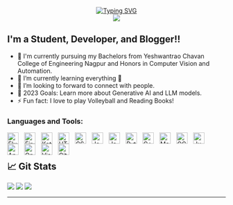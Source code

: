 <p align="center">
<a href="https://github.com/yashrajtarte">
    <img src="https://readme-typing-svg.demolab.com?font=Georgia&size=18&duration=2000&pause=100&multiline=true&width=500&height=80&lines=Yashraj Tarte;Mechine Learning+%7C+Flutter+%7C+Web Designing;SQL+%7C+GCP+%7C+Java+%7C+Python" alt="Typing SVG" />
</a>
<br/>
<a href="https://github.com/yashrajtarte">
    <img src="https://github-stats-alpha.vercel.app/api?username=YashrajTarte&cc=22272e&tc=37BCF6&ic=fff&bc=0000">
</a>
</br>

## I'm a Student, Developer, and Blogger!!

- 🔭 I'm currently pursuing my Bachelors from Yeshwantrao Chavan College of Engineering Nagpur and Honors in Computer Vision and Automation.
- 🌱 I’m currently learning everything 🤣
- 👯 I’m looking to forward to connect with people.
- 🥅 2023 Goals: Learn more about Generative AI and LLM models.
- ⚡ Fun fact: I love to play Volleyball and Reading Books!


### Languages and Tools:

[<img align="left" alt="Flutter" width="26px" src="https://cdn.jsdelivr.net/gh/devicons/devicon/icons/flutter/flutter-original.svg" style="padding-right:10px;" />][webdevplaylist]
[<img align="left" alt="Firebase" width="26px" src="https://cdn.jsdelivr.net/gh/devicons/devicon/icons/firebase/firebase-plain.svg" style="padding-right:10px;" />][webdevplaylist]
[<img align="left" alt="Kotlin" width="26px" src="https://cdn.jsdelivr.net/gh/devicons/devicon/icons/kotlin/kotlin-original.svg" style="padding-right:10px;" />][webdevplaylist]

[<img align="left" alt="HTML5" width="26px" src="https://cdn.jsdelivr.net/gh/devicons/devicon/icons/html5/html5-original.svg" style="padding-right:10px;" />][webdevplaylist]
[<img align="left" alt="CSS3" width="26px" src="https://cdn.jsdelivr.net/gh/devicons/devicon/icons/css3/css3-original.svg" style="padding-right:10px;" />][cssplaylist]
[<img align="left" alt="JavaScript" width="26px" src="https://cdn.jsdelivr.net/gh/devicons/devicon/icons/javascript/javascript-original.svg" style="padding-right:10px;" />][jsplaylist]

[<img align="left" alt="Java" width="26px" src="https://cdn.jsdelivr.net/gh/devicons/devicon/icons/java/java-original.svg" style="padding-right:10px;" />][cssplaylist]
[<img align="left" alt="Python" width="26px" src="https://cdn.jsdelivr.net/gh/devicons/devicon/icons/python/python-original.svg" style="padding-right:10px;" />][reactplaylist]
[<img align="left" alt="C++" width="26px" src="https://cdn.jsdelivr.net/gh/devicons/devicon/icons/cplusplus/cplusplus-original.svg" style="padding-right:10px;" />][reactplaylist]

[<img align="left" alt="Matlab" width="26px" src="https://cdn.jsdelivr.net/gh/devicons/devicon/icons/matlab/matlab-original.svg" style="padding-right:10px;" />][webdevplaylist]
[<img align="left" alt="GCP" width="26px" src="https://cdn.jsdelivr.net/gh/devicons/devicon/icons/googlecloud/googlecloud-original.svg" style="padding-right:10px;" />][cssplaylist]

[<img align="left" alt="Jupyter" width="26px" src="https://cdn.jsdelivr.net/gh/devicons/devicon/icons/jupyter/jupyter-original-wordmark.svg" style="padding-right:10px;" />][webdevplaylist]
[<img align="left" alt="AndroidStudio" width="26px" src="https://cdn.jsdelivr.net/gh/devicons/devicon/icons/androidstudio/androidstudio-original.svg" style="padding-right:10px;" />][webdevplaylist]
[<img align="left" alt="OpenCV" width="26px" src="https://cdn.jsdelivr.net/gh/devicons/devicon/icons/opencv/opencv-original.svg" style="padding-right:10px;" />][webdevplaylist]
[<img align="left" alt="Visual Studio Code" width="26px" src="https://cdn.jsdelivr.net/gh/devicons/devicon/icons/vscode/vscode-original.svg" style="padding-right:10px;" />][webdevplaylist]
[<img align="left" alt="Git" width="26px" src="https://cdn.jsdelivr.net/gh/devicons/devicon/icons/git/git-original.svg" style="padding-right:10px;" />][webdevplaylist]



<br />
<br />



## 📈 Git Stats

![](http://github-profile-summary-cards.vercel.app/api/cards/profile-details?username=yashrajtarte&theme=dracula) 
![](http://github-profile-summary-cards.vercel.app/api/cards/repos-per-language?username=yashrajtarte&theme=dracula) 
![](http://github-profile-summary-cards.vercel.app/api/cards/most-commit-language?username=yashrajtarte&theme=dracula)



---



[website]: #
[course]: #
[twitter]: https://twitter.com/codeSTACKr
[youtube]: #
[instagram]: https://instagram.com/codeSTACKr
[linkedin]: https://www.linkedin.com/in/yashrajtarte/
[webdevplaylist]: #
[jsplaylist]: #
[cssplaylist]: #
[reactplaylist]: #

